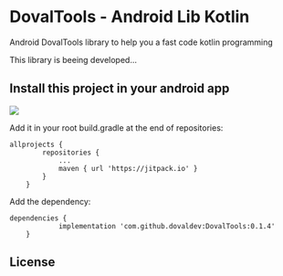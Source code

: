# DovalTools - Android Lib Kotlin
<p>Android DovalTools library to help you a fast code kotlin programming</p>
<p>This library is beeing developed...</p>

## Install this project in your android app
[![](https://jitpack.io/v/dovaldev/DovalTools.svg)](https://jitpack.io/#dovaldev/DovalTools)

Add it in your root build.gradle at the end of repositories:
```
allprojects {
		repositories {
			...
			maven { url 'https://jitpack.io' }
		}
	}
```

Add the dependency:
```
dependencies {
	        implementation 'com.github.dovaldev:DovalTools:0.1.4'
	}
```

## License
